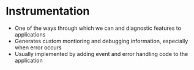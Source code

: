 # Instrumentation

- One of the ways through which we can and diagnostic features to applications
- Generates custom montioring and debugging information, especially when error occurs
- Usually implemented by adding event and error handling code to the application
